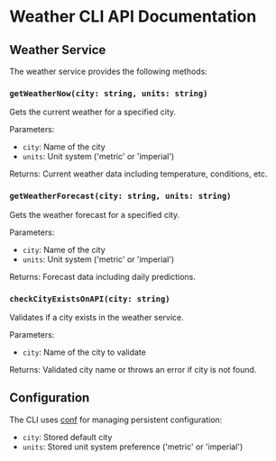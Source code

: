 # Weather CLI API Documentation

## Weather Service

The weather service provides the following methods:

### `getWeatherNow(city: string, units: string)`

Gets the current weather for a specified city.

Parameters:

- `city`: Name of the city
- `units`: Unit system ('metric' or 'imperial')

Returns: Current weather data including temperature, conditions, etc.

### `getWeatherForecast(city: string, units: string)`

Gets the weather forecast for a specified city.

Parameters:

- `city`: Name of the city
- `units`: Unit system ('metric' or 'imperial')

Returns: Forecast data including daily predictions.

### `checkCityExistsOnAPI(city: string)`

Validates if a city exists in the weather service.

Parameters:

- `city`: Name of the city to validate

Returns: Validated city name or throws an error if city is not found.

## Configuration

The CLI uses [conf](https://github.com/sindresorhus/conf) for managing persistent configuration:

- `city`: Stored default city
- `units`: Stored unit system preference ('metric' or 'imperial')
